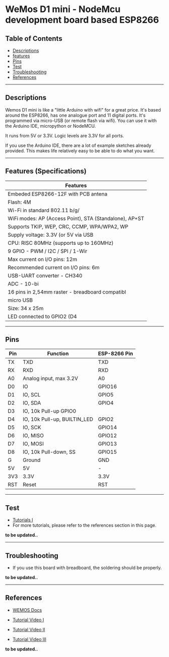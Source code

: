 # WeMos D1 mini - NodeMcu development board based ESP8266

## Table of Contents

-   [Descriptions](#descriptions)
-   [features](#features)
-   [Pins](#pins)
-   [Test](#test-code)
-   [Troubleshooting](#troubleshooting)
-   [References](#references)

---

## Descriptions

Wemos D1 mini is like a "little Arduino with wifi" for a great price. It's based around the ESP8266, has one analogue port and 11 digital ports. It's programmed via micro-USB (or remote flash via wifi). You can use it with the Arduino IDE, micropython or NodeMCU.

It runs from 5V or 3.3V. Logic levels are 3.3V for all ports.

If you use the Arduino IDE, there are a lot of example sketches already provided. This makes life relatively easy to be able to do what you want.

---

## Features (Specifications)

| Features                                               |
| ------------------------------------------------------ |
| Embeded ESP8266-12F with PCB antena                    |
| Flash: 4M                                              |
| Wi-Fi in standard 802.11 b/g/                          |
| WiFi modes: AP (Access Point), STA (Standalone), AP+ST |
| Supports TKIP, WEP, CRC, CCMP, WPA/WPA2, WP            |
| Supply voltage: 3.3V (or 5V via USB                    |
| CPU: RISC 80MHz (supports up to 160MHz)                |
| 9 GPIO - PWM / I2C / SPI / 1-Wir                       |
| Max current on I/O pins: 12m                           |
| Recommended current on I/O pins: 6m                    |
| USB-UART converter - CH340                             |
| ADC - 10-bi                                            |
| 16 pins in 2,54mm raster - breadboard compatibl        |
| micro USB                                              |
| Size: 34 x 25m                                         |
| LED connected to GPIO2 (D4                             |

---

## Pins

| Pin | Function                     | ESP-8266 Pin |
| --- | ---------------------------- | ------------ |
| TX  | TXD                          | TXD          |
| RX  | RXD                          | RXD          |
| A0  | Analog input, max 3.2V       | A0           |
| D0  | IO                           | GPIO16       |
| D1  | IO, SCL                      | GPIO5        |
| D2  | IO, SDA                      | GPIO4        |
| D3  | IO, 10k Pull-up GPIO0        |              |
| D4  | IO, 10k Pull-up, BUILTIN_LED | GPIO2        |
| D5  | IO, SCK                      | GPIO14       |
| D6  | IO, MISO                     | GPIO12       |
| D7  | IO, MOSI                     | GPIO13       |
| D8  | IO, 10k Pull-down, SS        | GPIO15       |
| G   | Ground                       | GND          |
| 5V  | 5V                           | -            |
| 3V3 | 3.3V                         | 3.3V         |
| RST | Reset                        | RST          |

---

## Test

-   [Tutorials I](https://www.instructables.com/Wemos-ESP8266-Getting-Started-Guide-Wemos-101/)
-   For more tutorials, please refer to the references section in this page.

**to be updated..**

---

## Troubleshooting

-   If you use this board with breadboard, the soldering should be properly.

**to be updated..**

---

## References

-   [WEMOS Docs](https://www.wemos.cc/en/latest/index.html)

-   [Tutorial Video I](http://bit.ly/Wemos-D1-mini-first-look)

-   [Tutorial Video II](https://www.youtube.com/watch?v=G73fiaOpUAc)

-   [Tutorial Video III](https://www.youtube.com/watch?v=TKN9WmunCQU)

**to be updated..**
